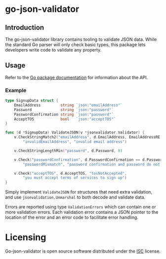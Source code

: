 # go-json-validator
## Introduction
The go-json-validator library contains tooling to validate JSON data. While
the standard Go parser will only check basic types, this package lets
developers write code to validate any property.

## Usage
Refer to the [Go package
documentation](https://pkg.go.dev/github.com/galdor/go-json-validator) for
information about the API.

### Example
```go
type SignupData struct {
	EmailAddress         string `json:"emailAddress"`
	Password             string `json:"password"`
	PasswordConfirmation string `json:"password"`
	AcceptTOS            bool   `json:"acceptTOS"`
}

func (d *SignupData) ValidateJSON(v *jsonvalidator.Validator) {
	v.CheckStringMatch2("emailAddress", d.EmailAddress, EmailAddressRE,
		"invalidEmailAddress", "invalid email address")

	v.CheckStringLengthMin("password", d.Password, 8)

	v.Check("passwordConfirmation", d.PasswordConfirmation == d.Password,
		"passwordMismatch", "password confirmation and password do not match")

	v.Check("acceptTOS", d.AcceptTOS, "tosNotAccepted",
		"you must accept terms of services to sign up")
}
```

Simply implement `ValidateJSON` for structures that need extra validation, and
use `jsonvalidation.Unmarshal` to both decode and validate data.

Errors are reported using type `ValidationErrors` which can contain one or
more validation errors. Each validation error contains a JSON pointer to the
location of the error and an error code to facilitate error handling.

# Licensing
Go-json-validator is open source software distributed under the
[ISC](https://opensource.org/licenses/ISC) license.
